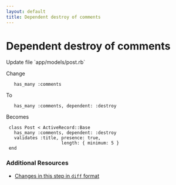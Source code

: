 ```yaml
---
layout: default
title: Dependent destroy of comments
---
```


<h1 id="main">Dependent destroy of comments</h1>
Update file `app/models/post.rb`

Change
<pre><code>   has_many :comments</code></pre>


To
<pre><code>   has_many :comments, dependent: :destroy</code></pre>


Becomes
<pre><code> class Post &lt; ActiveRecord::Base
   has_many :comments, dependent: :destroy
   validates :title, presence: true,
                     length: { minimum: 5 }
 end
</code></pre>



### Additional Resources

* [Changes in this step in `diff` format](https://github.com/stevenhallen/rails_getting_started_bdd/commit/b3a6aeb8f0b314d44f6bb283aa458dd2fafb8e80)

